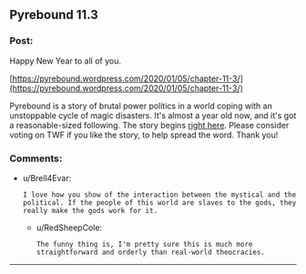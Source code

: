## Pyrebound 11.3

### Post:

Happy New Year to all of you.

[https://pyrebound.wordpress.com/2020/01/05/chapter-11-3/](https://pyrebound.wordpress.com/2020/01/05/chapter-11-3/)

Pyrebound is a story of brutal power politics in a world coping with an unstoppable cycle of magic disasters.  It's almost a year old now, and it's got a reasonable-sized following.  The story begins [right here](https://pyrebound.wordpress.com/2019/01/17/one-a-child-of-the-hearth/).  Please consider voting on TWF if you like the story, to help spread the word.  Thank you!

### Comments:

- u/Brell4Evar:
  ```
  I love how you show of the interaction between the mystical and the political. If the people of this world are slaves to the gods, they really make the gods work for it.
  ```

  - u/RedSheepCole:
    ```
    The funny thing is, I'm pretty sure this is much more straightforward and orderly than real-world theocracies.
    ```

---

